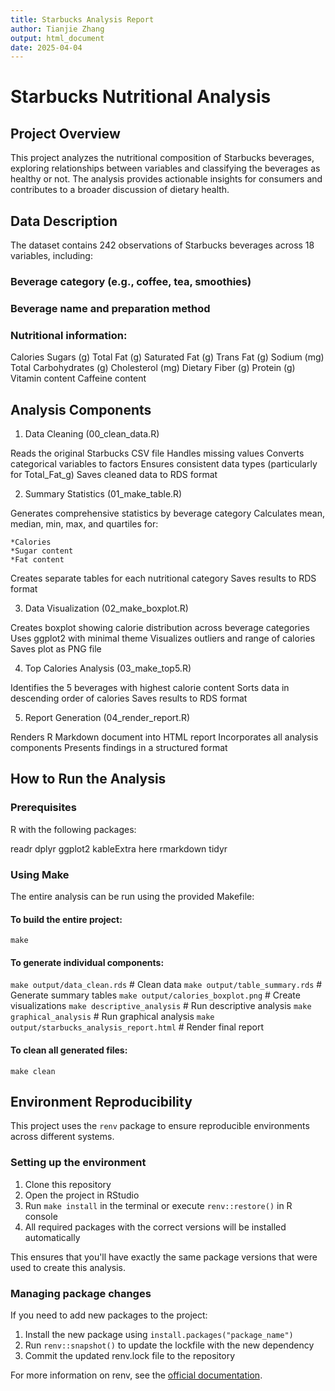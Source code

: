 ```yaml
---
title: Starbucks Analysis Report
author: Tianjie Zhang
output: html_document
date: 2025-04-04
---
```


# Starbucks Nutritional Analysis

## Project Overview
This project analyzes the nutritional composition of Starbucks beverages, exploring relationships between variables and classifying the beverages as healthy or not. The analysis provides actionable insights for consumers and contributes to a broader discussion of dietary health.

## Data Description
The dataset contains 242 observations of Starbucks beverages across 18 variables, including:

### Beverage category (e.g., coffee, tea, smoothies)
### Beverage name and preparation method
### Nutritional information:

  Calories
  Sugars (g)
  Total Fat (g)
  Saturated Fat (g)
  Trans Fat (g)
  Sodium (mg)
  Total Carbohydrates (g)
  Cholesterol (mg)
  Dietary Fiber (g)
  Protein (g)
  Vitamin content
  Caffeine content

## Analysis Components
1. Data Cleaning (00_clean_data.R)

  Reads the original Starbucks CSV file
  Handles missing values
  Converts categorical variables to factors
  Ensures consistent data types (particularly for Total_Fat_g)
  Saves cleaned data to RDS format

2. Summary Statistics (01_make_table.R)

  Generates comprehensive statistics by beverage category
  Calculates mean, median, min, max, and quartiles for:

    *Calories
    *Sugar content
    *Fat content
  
  Creates separate tables for each nutritional category
  Saves results to RDS format

3. Data Visualization (02_make_boxplot.R)

  Creates boxplot showing calorie distribution across beverage categories
  Uses ggplot2 with minimal theme
  Visualizes outliers and range of calories
  Saves plot as PNG file

4. Top Calories Analysis (03_make_top5.R)

  Identifies the 5 beverages with highest calorie content
  Sorts data in descending order of calories
  Saves results to RDS format

5. Report Generation (04_render_report.R)

  Renders R Markdown document into HTML report
  Incorporates all analysis components
  Presents findings in a structured format

## How to Run the Analysis

### Prerequisites
R with the following packages:

  readr
  dplyr
  ggplot2
  kableExtra
  here
  rmarkdown
  tidyr

### Using Make
The entire analysis can be run using the provided Makefile:

#### To build the entire project:

  `make`

#### To generate individual components:

  `make output/data_clean.rds`                 # Clean data
  `make output/table_summary.rds`              # Generate summary tables
  `make output/calories_boxplot.png`           # Create visualizations
  `make descriptive_analysis`                  # Run descriptive analysis
  `make graphical_analysis`                    # Run graphical analysis
  `make output/starbucks_analysis_report.html` # Render final report

#### To clean all generated files:

  `make clean`
  
## Environment Reproducibility

This project uses the `renv` package to ensure reproducible environments across different systems.

### Setting up the environment

1. Clone this repository
2. Open the project in RStudio
3. Run `make install` in the terminal or execute `renv::restore()` in R console
4. All required packages with the correct versions will be installed automatically

This ensures that you'll have exactly the same package versions that were used to create this analysis.

### Managing package changes

If you need to add new packages to the project:

1. Install the new package using `install.packages("package_name")`
2. Run `renv::snapshot()` to update the lockfile with the new dependency
3. Commit the updated renv.lock file to the repository

For more information on renv, see the [official documentation](https://rstudio.github.io/renv/).